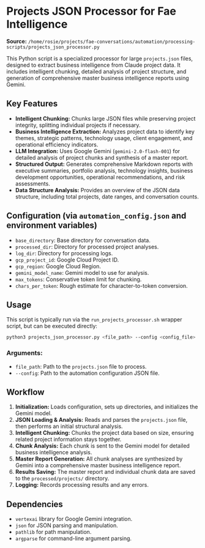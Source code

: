 # Projects JSON Processor for Fae Intelligence

**Source:** `/home/rosie/projects/fae-conversations/automation/processing-scripts/projects_json_processor.py`

This Python script is a specialized processor for large `projects.json` files, designed to extract business intelligence from Claude project data. It includes intelligent chunking, detailed analysis of project structure, and generation of comprehensive master business intelligence reports using Gemini.

## Key Features

- **Intelligent Chunking:** Chunks large JSON files while preserving project integrity, splitting individual projects if necessary.
- **Business Intelligence Extraction:** Analyzes project data to identify key themes, strategic patterns, technology usage, client engagement, and operational efficiency indicators.
- **LLM Integration:** Uses Google Gemini (`gemini-2.0-flash-001`) for detailed analysis of project chunks and synthesis of a master report.
- **Structured Output:** Generates comprehensive Markdown reports with executive summaries, portfolio analysis, technology insights, business development opportunities, operational recommendations, and risk assessments.
- **Data Structure Analysis:** Provides an overview of the JSON data structure, including total projects, date ranges, and conversation counts.

## Configuration (via `automation_config.json` and environment variables)

- `base_directory`: Base directory for conversation data.
- `processed_dir`: Directory for processed project analyses.
- `log_dir`: Directory for processing logs.
- `gcp_project_id`: Google Cloud Project ID.
- `gcp_region`: Google Cloud Region.
- `gemini_model_name`: Gemini model to use for analysis.
- `max_tokens`: Conservative token limit for chunking.
- `chars_per_token`: Rough estimate for character-to-token conversion.

## Usage

This script is typically run via the `run_projects_processor.sh` wrapper script, but can be executed directly:

```bash
python3 projects_json_processor.py <file_path> --config <config_file>
```

### Arguments:

- `file_path`: Path to the `projects.json` file to process.
- `--config`: Path to the automation configuration JSON file.

## Workflow

1.  **Initialization:** Loads configuration, sets up directories, and initializes the Gemini model.
2.  **JSON Loading & Analysis:** Reads and parses the `projects.json` file, then performs an initial structural analysis.
3.  **Intelligent Chunking:** Chunks the project data based on size, ensuring related project information stays together.
4.  **Chunk Analysis:** Each chunk is sent to the Gemini model for detailed business intelligence analysis.
5.  **Master Report Generation:** All chunk analyses are synthesized by Gemini into a comprehensive master business intelligence report.
6.  **Results Saving:** The master report and individual chunk data are saved to the `processed/projects/` directory.
7.  **Logging:** Records processing results and any errors.

## Dependencies

- `vertexai` library for Google Gemini integration.
- `json` for JSON parsing and manipulation.
- `pathlib` for path manipulation.
- `argparse` for command-line argument parsing.
